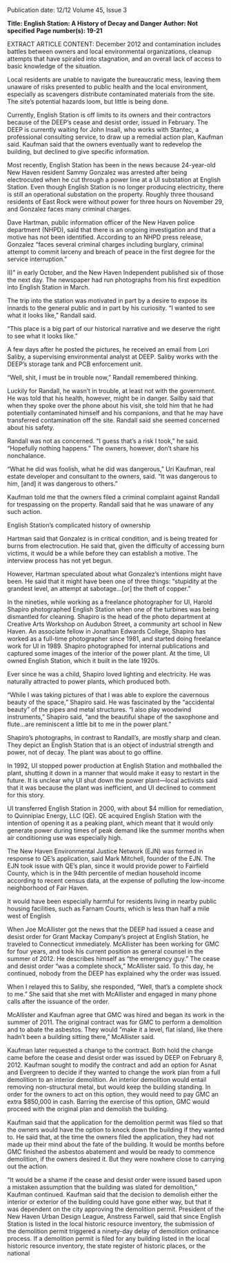 Publication date: 12/12
Volume 45, Issue 3

**Title: English Station: A History of Decay and Danger**
**Author: Not specified**
**Page number(s): 19-21**

EXTRACT ARTICLE CONTENT:
December 2012
and contamination includes battles between owners and 
local environmental organizations, cleanup attempts 
that have spiraled into stagnation, and an overall lack of 
access to basic knowledge of the situation. 


Local residents are unable to navigate the 
bureaucratic mess, leaving them unaware of risks 
presented to public health and the local environment, 
especially as scavengers distribute contaminated 
materials from the site. The site’s potential hazards 
loom, but little is being done. 


Currently, English Station is off limits to its owners 
and their contractors because of the DEEP’s 
cease and desist order, issued in February. The DEEP 
is currently waiting for John Insall, who works with 
Stantec, a professional consulting service, to draw up a 
remedial action plan, Kaufman said. Kaufman said that 
the owners eventually want to redevelop the building, 
but declined to give specific information.


Most recently, English Station has been in the 
news because 24-year-old New Haven resident Sammy 
Gonzalez was arrested after being electrocuted when 
he cut through a power line at a UI substation at 
English Station. Even though English Station is no 
longer producing electricity, there is still an operational 
substation on the property. Roughly three thousand 
residents of East Rock were without power for three 
hours on November 29, and Gonzalez faces many 
criminal charges.


Dave Hartman, public information officer of the 
New Haven police department (NHPD), said that there 
is an ongoing investigation and that a motive has not 
been identified. According to an NHPD press release, 
Gonzalez “faces several criminal charges including 
burglary, criminal attempt to commit larceny and breach 
of peace in the first degree for the service interruption.” 


II)” in early October, and the New Haven Independent 
published six of those the next day. The newspaper had 
run photographs from his first expedition into English 
Station in March.


The trip into the station was motivated in part by a 
desire to expose its innards to the general public and in 
part by his curiosity. “I wanted to see what it looks like,” 
Randall said. 


“This place is a big part of our historical narrative 
and we deserve the right to see what it looks like.”


A few days after he posted the pictures, he received 
an email from Lori Saliby, a supervising environmental 
analyst at DEEP.  Saliby works with the DEEP’s storage 
tank and PCB enforcement unit. 


“Well, shit, I must be in trouble now,” Randall 
remembered thinking.


Luckily for Randall, he wasn’t in trouble, at least 
not with the government. He was told that his health, 
however, might be in danger. Sailby said that when 
they spoke over the phone about his visit, she told 
him that he had potentially contaminated himself and 
his companions, and that he may have transferred 
contamination off the site. Randall said she seemed 
concerned about his safety. 


Randall was not as concerned. “I guess that’s a risk 
I took,” he said. “Hopefully nothing happens.” The 
owners, however, don’t share his nonchalance.


“What he did was foolish, what he did was 
dangerous,” Uri Kaufman, real estate developer and 
consultant to the owners, said. “It was dangerous to him, 
[and] it was dangerous to others.”


Kaufman told me that the owners filed a criminal 
complaint against Randall for trespassing on the 
property. Randall said that he was unaware of any such 
action.


English Station’s complicated history of ownership 


Hartman said that Gonzalez is in critical condition, 
and is being treated for burns from electrocution. He 
said that, given the difficulty of accessing burn victims, 
it would be a while before they can establish a motive. 
The interview process has not yet begun.


However, 
Hartman 
speculated 
about 
what 
Gonzalez’s intentions might have been. He said that it 
might have been one of three things: “stupidity at the 
grandest level, an attempt at sabotage…[or] the theft of 
copper.”


In the nineties, while working as a freelance 
photographer for UI, Harold Shapiro photographed 
English Station when one of the turbines was being 
dismantled for cleaning. Shapiro is the head of the photo 
department at Creative Arts Workshop on Audubon 
Street, a community art school in New Haven. An 
associate fellow in Jonathan Edwards College, Shapiro 
has worked as a full-time photographer since 1981, and 
started doing freelance work for UI in 1989. Shapiro 
photographed for internal publications and captured 
some images of the interior of the power plant. At the 
time, UI owned English Station, which it built in the late 
1920s.


Ever since he was a child, Shapiro loved lighting and 
electricity. He was naturally attracted to power plants, 
which produced both. 


“While I was taking pictures of that I was able to 
explore the cavernous beauty of the space,” Shapiro 
said. He was fascinated by the “accidental beauty” of 
the pipes and metal structures. “I also play woodwind 
instruments,” Shapiro said, “and the beautiful shape of 
the saxophone and flute…are reminiscent a little bit to 
me in the power plant.”


Shapiro’s photographs, in contrast to Randall’s, are 
mostly sharp and clean. They depict an English Station 
that is an object of industrial strength and power, not of 
decay. The plant was about to go offline. 


In 1992, UI stopped power production at English 
Station and mothballed the plant, shutting it down in a 
manner that would make it easy to restart in the future. 
It is unclear why UI shut down the power plant—local 
activists said that it was because the plant was inefficient, 
and UI declined to comment for this story.


UI transferred English Station in 2000, with about 
$4 million for remediation, to Quinnipiac Energy, LLC 
(QE). QE acquired English Station with the intention of 
opening it as a peaking plant, which meant that it would 
only generate power during times of peak demand like 
the summer months when air conditioning use was 
especially high. 


The New Haven Environmental Justice Network 
(EJN) was formed in response to QE’s application, said 
Mark Mitchell, founder of the EJN. The EJN took issue 
with QE’s plan, since it would provide power to Fairfield 
County, which is in the 94th percentile of median 
household income according to recent census data, at 
the expense of polluting the low-income neighborhood 
of Fair Haven. 


It would have been especially harmful for residents 
living in nearby public housing facilities, such as Farnam 
Courts, which is less than half a mile west of English 


When Joe McAllister got the news that the DEEP 
had issued a cease and desist order for Grant 
Mackay Company’s project at English Station, he 
traveled to Connecticut immediately. McAllister has 
been working for GMC for four years, and took his 
current position as general counsel in the summer of 
2012. He describes himself as “the emergency guy.” 
The cease and desist order “was a complete shock,” 
McAllister said. To this day, he continued, nobody from 
the DEEP has explained why the order was issued.


When I relayed this to Saliby, she responded, “Well, 
that’s a complete shock to me.” She said that she met 
with McAllister and engaged in many phone calls after 
the issuance of the order.


McAllister and Kaufman agree that GMC was hired 
and began its work in the summer of 2011. The original 
contract was for GMC to perform a demolition and 
to abate the asbestos. They would “make it a level, flat 
island, like there hadn’t been a building sitting there,” 
McAllister said.


Kaufman later requested a change to the contract. 
Both hold the change came before the cease and desist 
order was issued by DEEP on February 8, 2012. 
Kaufman sought to modify the contract and add an 
option for Asnat and Evergreen to decide if they wanted 
to change the work plan from a full demolition to an 
interior demolition. An interior demolition would entail 
removing non-structural metal, but would keep the 
building standing. In order for the owners to act on this 
option, they would need to pay GMC an extra $850,000 
in cash. Barring the exercise of this option, GMC would 
proceed with the original plan and demolish the building.


Kaufman said that the application for the 
demolition permit was filed so that the owners would 
have the option to knock down the building if they 
wanted to. He said that, at the time the owners filed the 
application, they had not made up their mind about the 
fate of the building. It would be months before GMC 
finished the asbestos abatement and would be ready to 
commence demolition, if the owners desired it. But they 
were nowhere close to carrying out the action.


“It would be a shame if the cease and desist order 
were issued based upon a mistaken assumption that the 
building was slated for demolition,” Kaufman continued. 
Kaufman said that the decision to demolish either 
the interior or exterior of the building could have 
gone either way, but that it was dependent on the city 
approving the demolition permit. President of the New 
Haven Urban Design League, Anstress Farwell, said 
that since English Station is listed in the local historic 
resource inventory, the submission of the demolition 
permit triggered a ninety-day delay of demolition 
ordinance process. If a demolition permit is filed for any 
building listed in the local historic resource inventory, 
the state register of historic places, or the national